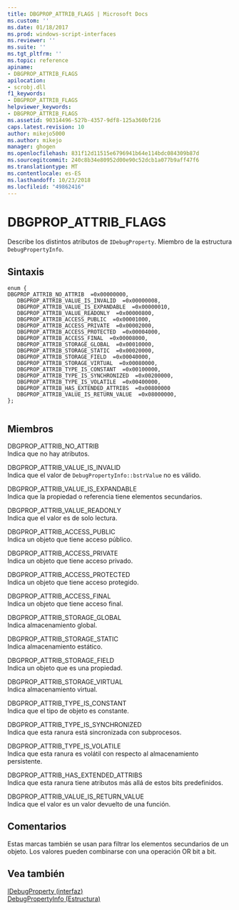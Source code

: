 ```yaml
---
title: DBGPROP_ATTRIB_FLAGS | Microsoft Docs
ms.custom: ''
ms.date: 01/18/2017
ms.prod: windows-script-interfaces
ms.reviewer: ''
ms.suite: ''
ms.tgt_pltfrm: ''
ms.topic: reference
apiname:
- DBGPROP_ATTRIB_FLAGS
apilocation:
- scrobj.dll
f1_keywords:
- DBGPROP_ATTRIB_FLAGS
helpviewer_keywords:
- DBGPROP_ATTRIB_FLAGS
ms.assetid: 90314496-527b-4357-9df8-125a360bf216
caps.latest.revision: 10
author: mikejo5000
ms.author: mikejo
manager: ghogen
ms.openlocfilehash: 831f12d11515e6796941b64e114bdc084309b87d
ms.sourcegitcommit: 240c8b34e80952d00e90c52dcb1a077b9aff47f6
ms.translationtype: MT
ms.contentlocale: es-ES
ms.lasthandoff: 10/23/2018
ms.locfileid: "49862416"
---
```

# <a name="dbgpropattribflags"></a>DBGPROP_ATTRIB_FLAGS
Describe los distintos atributos de `IDebugProperty`. Miembro de la estructura `DebugPropertyInfo`.  
  
## <a name="syntax"></a>Sintaxis  
  
```  
enum {  
DBGPROP_ATTRIB_NO_ATTRIB  =0x00000000,  
   DBGPROP_ATTRIB_VALUE_IS_INVALID  =0x00000008,  
   DBGPROP_ATTRIB_VALUE_IS_EXPANDABLE  =0x00000010,  
   DBGPROP_ATTRIB_VALUE_READONLY  =0x00000800,  
   DBGPROP_ATTRIB_ACCESS_PUBLIC  =0x00001000,  
   DBGPROP_ATTRIB_ACCESS_PRIVATE  =0x00002000,  
   DBGPROP_ATTRIB_ACCESS_PROTECTED  =0x00004000,  
   DBGPROP_ATTRIB_ACCESS_FINAL  =0x00008000,  
   DBGPROP_ATTRIB_STORAGE_GLOBAL  =0x00010000,  
   DBGPROP_ATTRIB_STORAGE_STATIC  =0x00020000,  
   DBGPROP_ATTRIB_STORAGE_FIELD  =0x00040000,  
   DBGPROP_ATTRIB_STORAGE_VIRTUAL  =0x00080000,  
   DBGPROP_ATTRIB_TYPE_IS_CONSTANT  =0x00100000,  
   DBGPROP_ATTRIB_TYPE_IS_SYNCHRONIZED  =0x00200000,  
   DBGPROP_ATTRIB_TYPE_IS_VOLATILE  =0x00400000,  
   DBGPROP_ATTRIB_HAS_EXTENDED_ATTRIBS  =0x00800000  
   DBGPROP_ATTRIB_VALUE_IS_RETURN_VALUE  =0x08000000,  
};  
  
```  
  
## <a name="members"></a>Miembros  
 DBGPROP_ATTRIB_NO_ATTRIB  
 Indica que no hay atributos.  
  
 DBGPROP_ATTRIB_VALUE_IS_INVALID  
 Indica que el valor de `DebugPropertyInfo::bstrValue` no es válido.  
  
 DBGPROP_ATTRIB_VALUE_IS_EXPANDABLE  
 Indica que la propiedad o referencia tiene elementos secundarios.  
  
 DBGPROP_ATTRIB_VALUE_READONLY  
 Indica que el valor es de solo lectura.  
  
 DBGPROP_ATTRIB_ACCESS_PUBLIC  
 Indica un objeto que tiene acceso público.  
  
 DBGPROP_ATTRIB_ACCESS_PRIVATE  
 Indica un objeto que tiene acceso privado.  
  
 DBGPROP_ATTRIB_ACCESS_PROTECTED  
 Indica un objeto que tiene acceso protegido.  
  
 DBGPROP_ATTRIB_ACCESS_FINAL  
 Indica un objeto que tiene acceso final.  
  
 DBGPROP_ATTRIB_STORAGE_GLOBAL  
 Indica almacenamiento global.  
  
 DBGPROP_ATTRIB_STORAGE_STATIC  
 Indica almacenamiento estático.  
  
 DBGPROP_ATTRIB_STORAGE_FIELD  
 Indica un objeto que es una propiedad.  
  
 DBGPROP_ATTRIB_STORAGE_VIRTUAL  
 Indica almacenamiento virtual.  
  
 DBGPROP_ATTRIB_TYPE_IS_CONSTANT  
 Indica que el tipo de objeto es constante.  
  
 DBGPROP_ATTRIB_TYPE_IS_SYNCHRONIZED  
 Indica que esta ranura está sincronizada con subprocesos.  
  
 DBGPROP_ATTRIB_TYPE_IS_VOLATILE  
 Indica que esta ranura es volátil con respecto al almacenamiento persistente.  
  
 DBGPROP_ATTRIB_HAS_EXTENDED_ATTRIBS  
 Indica que esta ranura tiene atributos más allá de estos bits predefinidos.  
  
 DBGPROP_ATTRIB_VALUE_IS_RETURN_VALUE  
 Indica que el valor es un valor devuelto de una función.  
  
## <a name="remarks"></a>Comentarios  
 Estas marcas también se usan para filtrar los elementos secundarios de un objeto. Los valores pueden combinarse con una operación OR bit a bit.  
  
## <a name="see-also"></a>Vea también  
 [IDebugProperty (interfaz)](../../winscript/reference/idebugproperty-interface.md)   
 [DebugPropertyInfo (Estructura)](../../winscript/reference/debugpropertyinfo-structure.md)